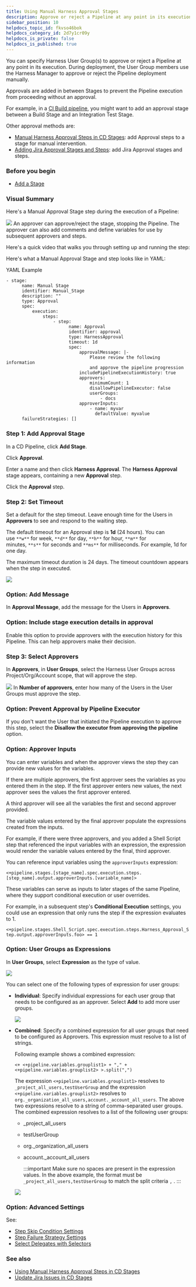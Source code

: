 ```yaml
---
title: Using Manual Harness Approval Stages
description: Approve or reject a Pipeline at any point in its execution using Manual Approval Stages.
sidebar_position: 10
helpdocs_topic_id: fkvso46bok
helpdocs_category_id: 2d7y1cr09y
helpdocs_is_private: false
helpdocs_is_published: true
---
```


You can specify Harness User Group(s) to approve or reject a Pipeline at any point in its execution. During deployment, the User Group members use the Harness Manager to approve or reject the Pipeline deployment manually.

Approvals are added in between Stages to prevent the Pipeline execution from proceeding without an approval.

For example, in a [CI Build pipeline](../../continuous-integration/ci-quickstarts/ci-pipeline-quickstart.md), you might want to add an approval stage between a Build Stage and an Integration Test Stage.

Other approval methods are:

* [Manual Harness Approval Steps in CD Stages](/docs/continuous-delivery/x-platform-cd-features/cd-steps/approvals/using-harness-approval-steps-in-cd-stages/): add Approval steps to a stage for manual intervention.
* [Adding Jira Approval Stages and Steps](adding-jira-approval-stages.md): add Jira Approval stages and steps.

### Before you begin

* [Add a Stage](../8_Pipelines/add-a-stage.md)

### Visual Summary

Here's a Manual Approval Stage step during the execution of a Pipeline:

![](./static/adding-harness-approval-stages-15.png)
An approver can approve/reject the stage, stopping the Pipeline. The approver can also add comments and define variables for use by subsequent approvers and steps.

Here's a quick video that walks you through setting up and running the step:

Here's what a Manual Approval Stage and step looks like in YAML:

YAML Example
```
- stage:  
      name: Manual Stage  
      identifier: Manual_Stage  
      description: ""  
      type: Approval  
      spec:  
          execution:  
              steps:  
                  - step:  
                        name: Approval  
                        identifier: approval  
                        type: HarnessApproval  
                        timeout: 1d  
                        spec:  
                            approvalMessage: |-  
                                Please review the following information  
                                and approve the pipeline progression  
                            includePipelineExecutionHistory: true  
                            approvers:  
                                minimumCount: 1  
                                disallowPipelineExecutor: false  
                                userGroups:  
                                    - docs  
                            approverInputs:  
                                - name: myvar  
                                  defaultValue: myvalue  
      failureStrategies: []
```
### Step 1: Add Approval Stage

In a CD Pipeline, click **Add Stage**.

Click **Approval**.

Enter a name and then click **Harness Approval**. The **Harness Approval** stage appears, containing a new **Approval** step.

Click the **Approval** step.

### Step 2: Set Timeout

Set a default for the step timeout. Leave enough time for the Users in **Approvers** to see and respond to the waiting step.

The default timeout for an Approval step is **1d** (24 hours). You can use `**w**` for week, `**d**` for day, `**h**` for hour, `**m**` for minutes, `**s**` for seconds and `**ms**` for milliseconds. For example, 1d for one day.

The maximum timeout duration is 24 days. The timeout countdown appears when the step in executed.

![](./static/adding-harness-approval-stages-16.png)
### Option: Add Message

In **Approval Message**, add the message for the Users in **Approvers**.

### Option: Include stage execution details in approval

Enable this option to provide approvers with the execution history for this Pipeline. This can help approvers make their decision.

### Step 3: Select Approvers

In **Approvers**, in **User Groups**, select the Harness User Groups across Project/Org/Account scope, that will approve the step.

![](./static/adding-harness-approval-stages-17.png)
In **Number of approvers**, enter how many of the Users in the User Groups must approve the step.

### Option: Prevent Approval by Pipeline Executor

If you don't want the User that initiated the Pipeline execution to approve this step, select the **Disallow the executor from approving the pipeline** option.

### Option: Approver Inputs

You can enter variables and when the approver views the step they can provide new values for the variables.

If there are multiple approvers, the first approver sees the variables as you entered them in the step. If the first approver enters new values, the next approver sees the values the first approver entered.

A third approver will see all the variables the first and second approver provided.

The variable values entered by the final approver populate the expressions created from the inputs.

For example, if there were three approvers, and you added a Shell Script step that referenced the input variables with an expression, the expression would render the variable values entered by the final, third approver.

You can reference input variables using the `approverInputs` expression:

`<+pipeline.stages.[stage_name].spec.execution.steps.[step_name].output.approverInputs.[variable_name]>`

These variables can serve as inputs to later stages of the same Pipeline, where they support conditional execution or user overrides. 

For example, in a subsequent step's **Conditional Execution** settings, you could use an expression that only runs the step if the expression evaluates to 1.

`<+pipeline.stages.Shell_Script.spec.execution.steps.Harness_Approval_Step.output.approverInputs.foo> == 1`

### Option: User Groups as Expressions

In **User Groups**, select **Expression** as the type of value.

![](./static/adding-harness-approval-stages-20.png)

You can select one of the following types of expression for user groups:
* **Individual**: Specify individual expressions for each user group that needs to be configured as an approver. Select **Add** to add more user groups. 

  ![](./static/adding-harness-approval-stages-18.png)

* **Combined**: Specify a combined expression for all user groups that need to be configured as Approvers. This expression must resolve to a list of strings.

  Following example shows a combined expression:

  `<+ <+pipeline.variables.grouplist1> + "," + <+pipeline.variables.grouplist2> >.split(",")`

  The expression `<+pipeline.variables.grouplist1>` resolves to `_project_all_users,testUserGroup`
  and the expression `<+pipeline.variables.grouplist2>` resolves to `org._organization_all_users,account._account_all_users`. 
  The above two expressions resolve to a string of comma-separated user groups. The combined expression resolves to a list of the following user groups:
  - _project_all_users
  -  testUserGroup
  -  org._organization_all_users
  -  account._account_all_users

     :::important
     Make sure no spaces are present in the expression values. In the above example, the format must be `_project_all_users,testUserGroup` to match the        split criteria `,` .
     :::


   ![](./static/adding-harness-approval-stages-19.png)

### Option: Advanced Settings

See:

* [Step Skip Condition Settings](../8_Pipelines/w_pipeline-steps-reference/step-skip-condition-settings.md)
* [Step Failure Strategy Settings](../8_Pipelines/w_pipeline-steps-reference/step-failure-strategy-settings.md)
* [Select Delegates with Selectors](../2_Delegates/manage-delegates/select-delegates-with-selectors.md)

### See also

* [Using Manual Harness Approval Steps in CD Stages](/docs/continuous-delivery/x-platform-cd-features/cd-steps/approvals/using-harness-approval-steps-in-cd-stages/)
* [Update Jira Issues in CD Stages](/docs/continuous-delivery/x-platform-cd-features/cd-steps/ticketing-systems/update-jira-issues-in-cd-stages)

